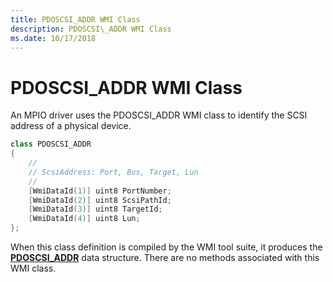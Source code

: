 ```yaml
---
title: PDOSCSI_ADDR WMI Class
description: PDOSCSI\_ADDR WMI Class
ms.date: 10/17/2018
---
```


# PDOSCSI\_ADDR WMI Class


An MPIO driver uses the PDOSCSI\_ADDR WMI class to identify the SCSI address of a physical device.

```cpp
class PDOSCSI_ADDR
{
    //
    // ScsiAddress: Port, Bus, Target, Lun
    //
    [WmiDataId(1)] uint8 PortNumber;
    [WmiDataId(2)] uint8 ScsiPathId;
    [WmiDataId(3)] uint8 TargetId;
    [WmiDataId(4)] uint8 Lun;
};
```

When this class definition is compiled by the WMI tool suite, it produces the [**PDOSCSI\_ADDR**](/windows-hardware/drivers/ddi/mpiodisk/ns-mpiodisk-_pdoscsi_addr) data structure. There are no methods associated with this WMI class.

 

